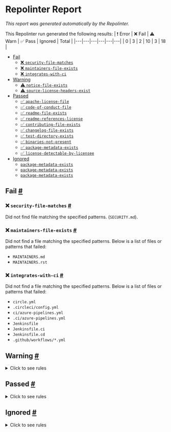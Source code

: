 # Repolinter Report

*This report was generated automatically by the Repolinter.*

This Repolinter run generated the following results:
| ❗  Error | ❌  Fail | ⚠️  Warn | ✅  Pass | Ignored | Total |
|---|---|---|---|---|---|
| 0 | 3 | 2 | 10 | 3 | 18 |

- [Fail](#user-content-fail)
  - [❌ `security-file-matches`](#user-content--security-file-matches)
  - [❌ `maintainers-file-exists`](#user-content--maintainers-file-exists)
  - [❌ `integrates-with-ci`](#user-content--integrates-with-ci)
- [Warning](#user-content-warning)
  - [⚠️ `notice-file-exists`](#user-content--notice-file-exists)
  - [⚠️ `source-license-headers-exist`](#user-content--source-license-headers-exist)
- [Passed](#user-content-passed)
  - [✅ `apache-license-file`](#user-content--apache-license-file)
  - [✅ `code-of-conduct-file`](#user-content--code-of-conduct-file)
  - [✅ `readme-file-exists`](#user-content--readme-file-exists)
  - [✅ `readme-references-license`](#user-content--readme-references-license)
  - [✅ `contributing-file-exists`](#user-content--contributing-file-exists)
  - [✅ `changelog-file-exists`](#user-content--changelog-file-exists)
  - [✅ `test-directory-exists`](#user-content--test-directory-exists)
  - [✅ `binaries-not-present`](#user-content--binaries-not-present)
  - [✅ `package-metadata-exists`](#user-content--package-metadata-exists)
  - [✅ `license-detectable-by-licensee`](#user-content--license-detectable-by-licensee)
- [Ignored](#user-content-ignored)
  - [`package-metadata-exists`](#user-content-package-metadata-exists)
  - [`package-metadata-exists`](#user-content-package-metadata-exists)
  - [`package-metadata-exists`](#user-content-package-metadata-exists)

## Fail <a href="#user-content-fail" id="fail">#</a>

### ❌ `security-file-matches` <a href="#user-content--security-file-matches" id="-security-file-matches">#</a>

Did not find file matching the specified patterns. (`SECURITY.md`).

### ❌ `maintainers-file-exists` <a href="#user-content--maintainers-file-exists" id="-maintainers-file-exists">#</a>

Did not find a file matching the specified patterns. Below is a list of files or patterns that failed:

- `MAINTAINERS.md`
- `MAINTAINERS.rst`

### ❌ `integrates-with-ci` <a href="#user-content--integrates-with-ci" id="-integrates-with-ci">#</a>

Did not find a file matching the specified patterns. Below is a list of files or patterns that failed:

- `circle.yml`
- `.circleci/config.yml`
- `ci/azure-pipelines.yml`
- `.ci/azure-pipelines.yml`
- `Jenkinsfile`
- `Jenkinsfile.ci`
- `Jenkinsfile.cd`
- `.github/workflows/*.yml`


## Warning <a href="#user-content-warning" id="warning">#</a>

<details>
<summary>Click to see rules</summary>

### ⚠️ `notice-file-exists` <a href="#user-content--notice-file-exists" id="-notice-file-exists">#</a>

Did not find a file matching the specified patterns. (`NOTICE*`).

### ⚠️ `source-license-headers-exist` <a href="#user-content--source-license-headers-exist" id="-source-license-headers-exist">#</a>

The first 5 lines do not contain the pattern(s): Copyright, License (`gh-pages-theme/custom/assets/js/main.js`).

</details>

## Passed <a href="#user-content-passed" id="passed">#</a>

<details>
<summary>Click to see rules</summary>

### ✅ `apache-license-file` <a href="#user-content--apache-license-file" id="-apache-license-file">#</a>

Contains Apache License.*Version 2.0 (`LICENSE.txt`).

### ✅ `code-of-conduct-file` <a href="#user-content--code-of-conduct-file" id="-code-of-conduct-file">#</a>

Contains https://wiki.hyperledger.org/community/hyperledger-project-code-of-conduct (`CODE_OF_CONDUCT.md`).

### ✅ `readme-file-exists` <a href="#user-content--readme-file-exists" id="-readme-file-exists">#</a>

Found file (`README.md`).

### ✅ `readme-references-license` <a href="#user-content--readme-references-license" id="-readme-references-license">#</a>

Contains license (`README.md`).

### ✅ `contributing-file-exists` <a href="#user-content--contributing-file-exists" id="-contributing-file-exists">#</a>

Found file (`CONTRIBUTING.md`).

### ✅ `changelog-file-exists` <a href="#user-content--changelog-file-exists" id="-changelog-file-exists">#</a>

Found file (`CHANGELOG.md`).

### ✅ `test-directory-exists` <a href="#user-content--test-directory-exists" id="-test-directory-exists">#</a>

Found file (`@worldsibu/convector-adapter-browser/tests`).

### ✅ `binaries-not-present` <a href="#user-content--binaries-not-present" id="-binaries-not-present">#</a>

Excluded file type doesn't exist. (`**/*.exe,**/*.dll,!node_modules/**`).

### ✅ `package-metadata-exists` <a href="#user-content--package-metadata-exists" id="-package-metadata-exists">#</a>

Found file (`package.json`).

### ✅ `license-detectable-by-licensee` <a href="#user-content--license-detectable-by-licensee" id="-license-detectable-by-licensee">#</a>

Licensee identified the license for project: Apache-2.0.

</details>

## Ignored <a href="#user-content-ignored" id="ignored">#</a>

<details>
<summary>Click to see rules</summary>

### `package-metadata-exists` <a href="#user-content-package-metadata-exists" id="package-metadata-exists">#</a>

This rule was ignored for the following reason: ignored due to unsatisfied condition(s): "language=ruby"

### `package-metadata-exists` <a href="#user-content-package-metadata-exists" id="package-metadata-exists">#</a>

This rule was ignored for the following reason: ignored due to unsatisfied condition(s): "language=java"

### `package-metadata-exists` <a href="#user-content-package-metadata-exists" id="package-metadata-exists">#</a>

This rule was ignored for the following reason: ignored due to unsatisfied condition(s): "language=python"

</details>

